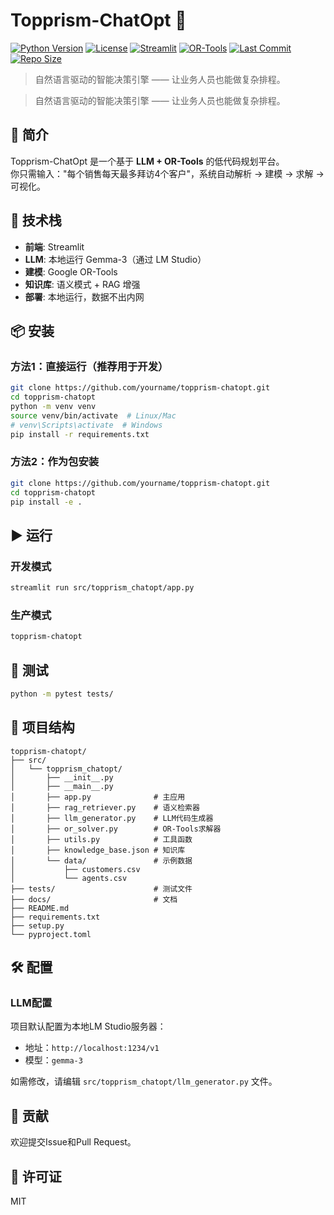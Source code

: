 # Topprism-ChatOpt 🎯

[![Python Version](https://img.shields.io/badge/python-3.8%2B-blue)](https://www.python.org/downloads/)
[![License](https://img.shields.io/badge/license-MIT-green)](https://github.com/guohongbin-git/topprism_chatopt/blob/main/LICENSE)
[![Streamlit](https://img.shields.io/badge/streamlit-1.37.0-red)](https://streamlit.io/)
[![OR-Tools](https://img.shields.io/badge/OR--Tools-9.10.4067-orange)](https://developers.google.com/optimization)
[![Last Commit](https://img.shields.io/github/last-commit/guohongbin-git/topprism_chatopt)](https://github.com/guohongbin-git/topprism_chatopt/commits/main)
[![Repo Size](https://img.shields.io/github/repo-size/guohongbin-git/topprism_chatopt)](https://github.com/guohongbin-git/topprism_chatopt)

> 自然语言驱动的智能决策引擎 —— 让业务人员也能做复杂排程。

> 自然语言驱动的智能决策引擎 —— 让业务人员也能做复杂排程。

## 🚀 简介
Topprism-ChatOpt 是一个基于 **LLM + OR-Tools** 的低代码规划平台。  
你只需输入："每个销售每天最多拜访4个客户"，系统自动解析 → 建模 → 求解 → 可视化。

## 🔧 技术栈
- **前端**: Streamlit
- **LLM**: 本地运行 Gemma-3（通过 LM Studio）
- **建模**: Google OR-Tools
- **知识库**: 语义模式 + RAG 增强
- **部署**: 本地运行，数据不出内网

## 📦 安装

### 方法1：直接运行（推荐用于开发）
```bash
git clone https://github.com/yourname/topprism-chatopt.git
cd topprism-chatopt
python -m venv venv
source venv/bin/activate  # Linux/Mac
# venv\Scripts\activate  # Windows
pip install -r requirements.txt
```

### 方法2：作为包安装
```bash
git clone https://github.com/yourname/topprism-chatopt.git
cd topprism-chatopt
pip install -e .
```

## ▶️ 运行

### 开发模式
```bash
streamlit run src/topprism_chatopt/app.py
```

### 生产模式
```bash
topprism-chatopt
```

## 🧪 测试
```bash
python -m pytest tests/
```

## 📁 项目结构
```
topprism-chatopt/
├── src/
│   └── topprism_chatopt/
│       ├── __init__.py
│       ├── __main__.py
│       ├── app.py              # 主应用
│       ├── rag_retriever.py    # 语义检索器
│       ├── llm_generator.py    # LLM代码生成器
│       ├── or_solver.py        # OR-Tools求解器
│       ├── utils.py            # 工具函数
│       ├── knowledge_base.json # 知识库
│       └── data/               # 示例数据
│           ├── customers.csv
│           └── agents.csv
├── tests/                      # 测试文件
├── docs/                       # 文档
├── README.md
├── requirements.txt
├── setup.py
└── pyproject.toml
```

## 🛠️ 配置

### LLM配置
项目默认配置为本地LM Studio服务器：
- 地址：`http://localhost:1234/v1`
- 模型：`gemma-3`

如需修改，请编辑 `src/topprism_chatopt/llm_generator.py` 文件。

## 🤝 贡献
欢迎提交Issue和Pull Request。

## 📄 许可证
MIT